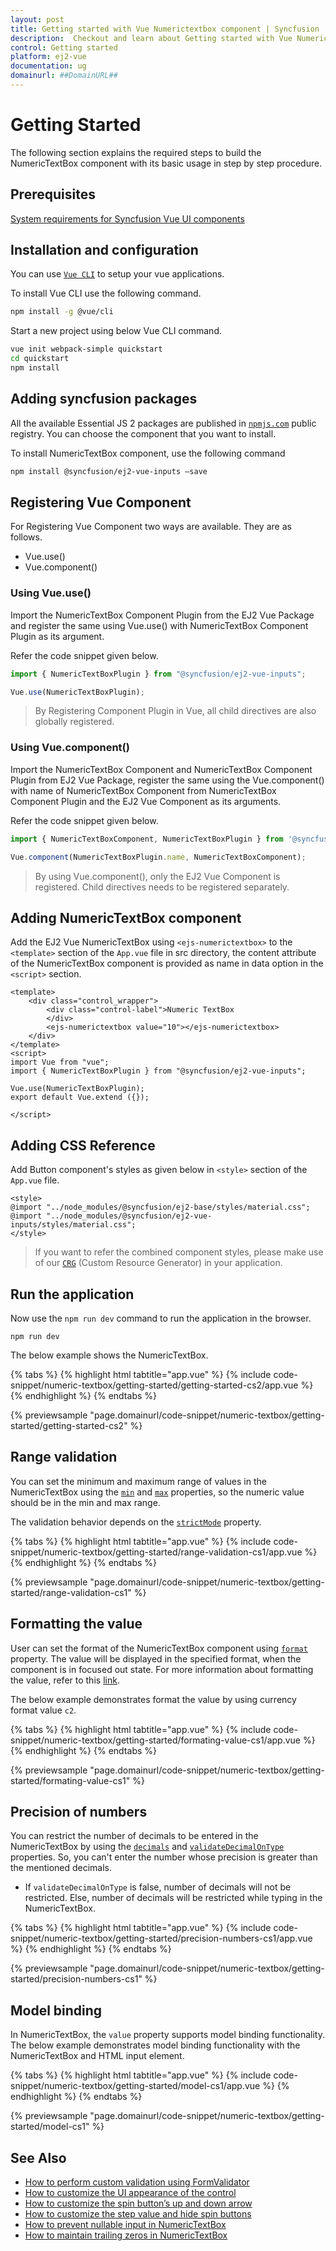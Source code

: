 ```yaml
---
layout: post
title: Getting started with Vue Numerictextbox component | Syncfusion
description:  Checkout and learn about Getting started with Vue Numerictextbox component of Syncfusion Essential JS 2 and more details.
control: Getting started 
platform: ej2-vue
documentation: ug
domainurl: ##DomainURL##
---
```


# Getting Started

The following section explains the required steps to build the NumericTextBox component with its basic usage in step by step procedure.

## Prerequisites

[System requirements for Syncfusion Vue UI components](https://ej2.syncfusion.com/vue/documentation/system-requirements/)

## Installation and configuration

You can use [`Vue CLI`](https://github.com/vuejs/vue-cli) to setup your vue applications.

To install Vue CLI use the following command.

```bash
npm install -g @vue/cli
```

Start a new project using below Vue CLI command.

```bash
vue init webpack-simple quickstart
cd quickstart
npm install

```

## Adding syncfusion packages

All the available Essential JS 2 packages are published in [`npmjs.com`](https://www.npmjs.com/~syncfusionorg) public registry. You can choose the component that you want to install.

To install NumericTextBox component, use the following command

```bash
npm install @syncfusion/ej2-vue-inputs –save
```

## Registering Vue Component

For Registering Vue Component two ways are available. They are as follows.
* Vue.use()
* Vue.component()

### Using Vue.use()

Import the NumericTextBox Component Plugin from the EJ2 Vue Package and register the same using Vue.use() with NumericTextBox Component Plugin as its argument.

Refer the code snippet given below.

```ts
import { NumericTextBoxPlugin } from "@syncfusion/ej2-vue-inputs";

Vue.use(NumericTextBoxPlugin);
```

> By Registering Component Plugin in Vue, all child directives are also globally registered.

### Using Vue.component()

Import the NumericTextBox Component and NumericTextBox Component Plugin from EJ2 Vue Package, register the same using the Vue.component() with name of NumericTextBox Component from NumericTextBox Component Plugin
and the EJ2 Vue Component as its arguments.

Refer the code snippet given below.

```ts
import { NumericTextBoxComponent, NumericTextBoxPlugin } from '@syncfusion/ej2-vue-inputs';

Vue.component(NumericTextBoxPlugin.name, NumericTextBoxComponent);
```

> By using Vue.component(), only the EJ2 Vue Component is registered. Child directives needs to be registered separately.

## Adding NumericTextBox component

Add the EJ2 Vue NumericTextBox using `<ejs-numerictextbox>` to the `<template>` section of the `App.vue` file in src directory, the content attribute of the NumericTextBox component is provided as name in data option in the `<script>` section.

```
<template>
    <div class="control_wrapper">
        <div class="control-label">Numeric TextBox
        </div>
        <ejs-numerictextbox value="10"></ejs-numerictextbox>
    </div>
</template>
<script>
import Vue from "vue";
import { NumericTextBoxPlugin } from "@syncfusion/ej2-vue-inputs";

Vue.use(NumericTextBoxPlugin);
export default Vue.extend ({});

</script>
```

## Adding CSS Reference

Add Button component's styles as given below in `<style>` section of the `App.vue` file.

```
<style>
@import "../node_modules/@syncfusion/ej2-base/styles/material.css";
@import "../node_modules/@syncfusion/ej2-vue-inputs/styles/material.css";
</style>
```

> If you want to refer the combined component styles, please make use of our [`CRG`](https://crg.syncfusion.com/) (Custom Resource Generator) in your application.

## Run the application

Now use the `npm run dev` command to run the application in the browser.

```
npm run dev
```

The below example shows the NumericTextBox.

{% tabs %}
{% highlight html tabtitle="app.vue" %}
{% include code-snippet/numeric-textbox/getting-started/getting-started-cs2/app.vue %}
{% endhighlight %}
{% endtabs %}
        
{% previewsample "page.domainurl/code-snippet/numeric-textbox/getting-started/getting-started-cs2" %}

## Range validation

You can set the minimum and maximum range of values in the NumericTextBox using the [`min`](https://ej2.syncfusion.com/vue/documentation/api/numerictextbox/#min) and [`max`](https://ej2.syncfusion.com/vue/documentation/api/numerictextbox/#max) properties, so the numeric value should be in the min and max range.

The validation behavior depends on the [`strictMode`](https://ej2.syncfusion.com/vue/documentation/api/numerictextbox/#strictmode) property.

{% tabs %}
{% highlight html tabtitle="app.vue" %}
{% include code-snippet/numeric-textbox/getting-started/range-validation-cs1/app.vue %}
{% endhighlight %}
{% endtabs %}
        
{% previewsample "page.domainurl/code-snippet/numeric-textbox/getting-started/range-validation-cs1" %}

## Formatting the value

User can set the format of the NumericTextBox component using [`format`](https://ej2.syncfusion.com/vue/documentation/api/numerictextbox/#format)
property. The value will be displayed in the specified format, when the component is in focused out state. For more information about formatting the value, refer to this [link](./formats/).

The below example demonstrates format the value by using currency format value `c2`.

{% tabs %}
{% highlight html tabtitle="app.vue" %}
{% include code-snippet/numeric-textbox/getting-started/formating-value-cs1/app.vue %}
{% endhighlight %}
{% endtabs %}
        
{% previewsample "page.domainurl/code-snippet/numeric-textbox/getting-started/formating-value-cs1" %}

## Precision of numbers

You can restrict the number of decimals to be entered in the NumericTextBox by using the [`decimals`](https://ej2.syncfusion.com/vue/documentation/api/numerictextbox/#decimals)
and [`validateDecimalOnType`](https://ej2.syncfusion.com/vue/documentation/api/numerictextbox/#validatedecimalontype) properties.
So, you can't enter the number whose precision is greater than the mentioned decimals.

* If `validateDecimalOnType` is false, number of decimals will not be restricted.
Else, number of decimals will be restricted while typing in the NumericTextBox.

{% tabs %}
{% highlight html tabtitle="app.vue" %}
{% include code-snippet/numeric-textbox/getting-started/precision-numbers-cs1/app.vue %}
{% endhighlight %}
{% endtabs %}
        
{% previewsample "page.domainurl/code-snippet/numeric-textbox/getting-started/precision-numbers-cs1" %}

## Model binding

In NumericTextBox, the `value` property supports model binding functionality.
The below example demonstrates model binding functionality with the NumericTextBox and HTML input element.

{% tabs %}
{% highlight html tabtitle="app.vue" %}
{% include code-snippet/numeric-textbox/getting-started/model-cs1/app.vue %}
{% endhighlight %}
{% endtabs %}
        
{% previewsample "page.domainurl/code-snippet/numeric-textbox/getting-started/model-cs1" %}

## See Also

* [How to perform custom validation using FormValidator](./how-to/perform-custom-validation-using-form-validator/)
* [How to customize the UI appearance of the control](./how-to/customize-the-ui-appearance-of-the-control/)
* [How to customize the spin button’s up and down arrow](./how-to/customize-the-spin-buttons-up-and-down-arrow/)
* [How to customize the step value and hide spin buttons](./how-to/customize-the-step-value-and-hide-spin-buttons/)
* [How to prevent nullable input in NumericTextBox](./how-to/prevent-nullable-input-in-numerictextbox/)
* [How to maintain trailing zeros in NumericTextBox](./how-to/maintain-trailing-zeros-in-numerictextbox/)
